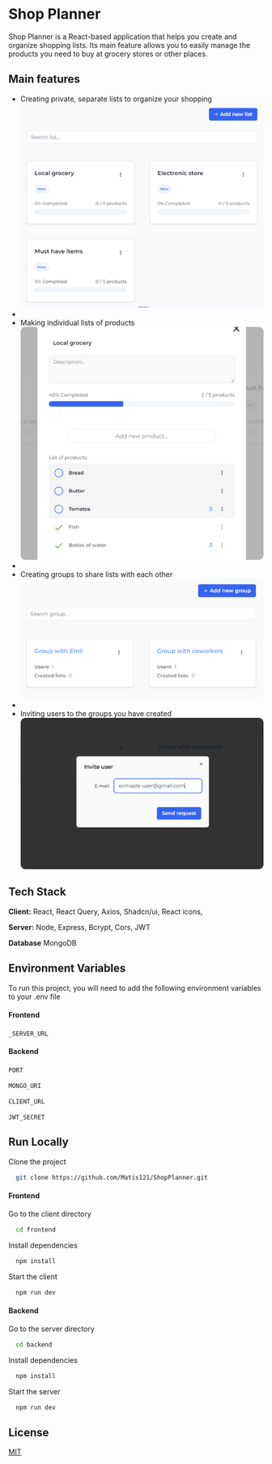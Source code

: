 
# Shop Planner

Shop Planner is a React-based application that helps you create and organize shopping lists. Its main feature allows you to easily manage the products you need to buy at grocery stores or other places.



## Main features

- Creating private, separate lists to organize your shopping
![App Screenshot](https://raw.githubusercontent.com/Matis121/ShopPlanner/master/readme-images/list-cards.png)
-
- Making individual lists of products
![App Screenshot](https://raw.githubusercontent.com/Matis121/ShopPlanner/master/readme-images/lists-of-products.png)
-
- Creating groups to share lists with each other
![App Screenshot](https://raw.githubusercontent.com/Matis121/ShopPlanner/master/readme-images/group-cards.png)
-
- Inviting users to the groups you have created
![App Screenshot](https://raw.githubusercontent.com/Matis121/ShopPlanner/master/readme-images/invite-user.png)



## Tech Stack

**Client:** React, React Query, Axios, Shadcn/ui, React icons,

**Server:** Node, Express, Bcrypt, Cors, JWT

**Database** MongoDB


## Environment Variables

To run this project, you will need to add the following environment variables to your .env file

#### Frontend

`_SERVER_URL`

#### Backend

`PORT`

`MONGO_URI`

`CLIENT_URL`

`JWT_SECRET`


## Run Locally

Clone the project

```bash
  git clone https://github.com/Matis121/ShopPlanner.git
```

#### Frontend

Go to the client directory

```bash
  cd frontend
```

Install dependencies

```bash
  npm install
```

Start the client

```bash
  npm run dev
```

#### Backend

Go to the server directory

```bash
  cd backend
```

Install dependencies

```bash
  npm install
```

Start the server

```bash
  npm run dev
```
## License

[MIT](https://choosealicense.com/licenses/mit/)


